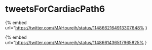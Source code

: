 # tweetsForCardiacPath6

{% embed url="https://twitter.com/MAHoureih/status/1148662164913307648% }

{% embed url="https://twitter.com/MAHoureih/status/1148661436517965825% }


